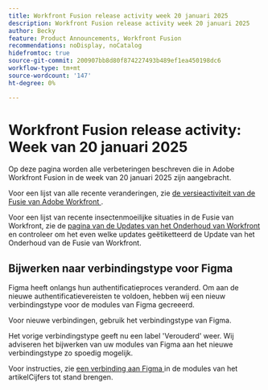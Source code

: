 ```yaml
---
title: Workfront Fusion release activity week 20 januari 2025
description: Workfront Fusion release activity week 20 januari 2025
author: Becky
feature: Product Announcements, Workfront Fusion
recommendations: noDisplay, noCatalog
hidefromtoc: true
source-git-commit: 200907bb8d80f874227493b489ef1ea450198dc6
workflow-type: tm+mt
source-wordcount: '147'
ht-degree: 0%

---
```


# Workfront Fusion release activity: Week van 20 januari 2025

Op deze pagina worden alle verbeteringen beschreven die in Adobe Workfront Fusion in de week van 20 januari 2025 zijn aangebracht.

Voor een lijst van alle recente veranderingen, zie [ de versieactiviteit van de Fusie van Adobe Workfront ](/help/workfront-fusion/fusion-product-releases/fusion-release-activity.md).

Voor een lijst van recente insectenmoeilijke situaties in de Fusie van Workfront, zie de [ pagina van de Updates van het Onderhoud van Workfront ](https://experienceleague.adobe.com/en/docs/workfront-known-issues/releases/current-updates) en controleer om het even welke updates geëtiketteerd de Update van het Onderhoud van de Fusie van Workfront.

## Bijwerken naar verbindingstype voor Figma

Figma heeft onlangs hun authentificatieproces veranderd. Om aan de nieuwe authentificatievereisten te voldoen, hebben wij een nieuw verbindingstype voor de modules van Figma gecreeerd.

Voor nieuwe verbindingen, gebruik het verbindingstype van Figma.

Het vorige verbindingstype geeft nu een label &#39;Verouderd&#39; weer. Wij adviseren het bijwerken van uw modules van Figma aan het nieuwe verbindingstype zo spoedig mogelijk.

Voor instructies, zie [ een verbinding aan Figma ](/help/workfront-fusion/references/apps-and-modules/third-party-connectors/figma-modules.md#create-a-connection-to-figma) in de modules van het artikelCijfers tot stand brengen.

